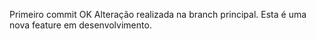 Primeiro commit OK
Alteração realizada na branch principal.
Esta é uma nova feature em desenvolvimento.
